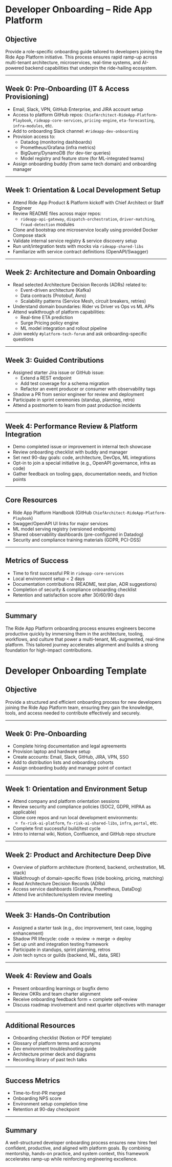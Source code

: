 # Developer Onboarding – Ride App Platform

## Objective
Provide a role-specific onboarding guide tailored to developers joining the Ride App Platform initiative. This process ensures rapid ramp-up across multi-tenant architecture, microservices, real-time systems, and AI-powered backend capabilities that underpin the ride-hailing ecosystem.

---

## Week 0: Pre-Onboarding (IT & Access Provisioning)
- Email, Slack, VPN, GitHub Enterprise, and JIRA account setup
- Access to platform GitHub repos: `ChiefArchitect-RideApp-Platform-Playbook`, `rideapp-core-services`, `pricing-engine`, `eta-forecasting`, `infra-modules`, etc.
- Add to onboarding Slack channel: `#rideapp-dev-onboarding`
- Provision access to:
  - Datadog (monitoring dashboards)
  - Prometheus/Grafana (infra metrics)
  - BigQuery/DynamoDB (for dev-tier queries)
  - Model registry and feature store (for ML-integrated teams)
- Assign onboarding buddy (from same tech domain) and onboarding manager

---

## Week 1: Orientation & Local Development Setup
- Attend Ride App Product & Platform kickoff with Chief Architect or Staff Engineer
- Review README files across major repos:
  - `rideapp-api-gateway`, `dispatch-orchestration`, `driver-matching`, `fraud-detection` modules
- Clone and bootstrap one microservice locally using provided Docker Compose stack
- Validate internal service registry & service discovery setup
- Run unit/integration tests with mocks via `rideapp-shared-libs`
- Familiarize with service contract definitions (OpenAPI/Swagger)

---

## Week 2: Architecture and Domain Onboarding
- Read selected Architecture Decision Records (ADRs) related to:
  - Event-driven architecture (Kafka)
  - Data contracts (Protobuf, Avro)
  - Scalability patterns (Service Mesh, circuit breakers, retries)
- Understand domain boundaries: Rider vs Driver vs Ops vs ML APIs
- Attend walkthrough of platform capabilities:
  - Real-time ETA prediction
  - Surge Pricing policy engine
  - ML model integration and rollout pipeline
- Join weekly `#platform-tech-forum` and ask onboarding-specific questions

---

## Week 3: Guided Contributions
- Assigned starter Jira issue or GitHub issue:
  - Extend a REST endpoint
  - Add test coverage for a schema migration
  - Refactor an event producer or consumer with observability tags
- Shadow a PR from senior engineer for review and deployment
- Participate in sprint ceremonies (standup, planning, retro)
- Attend a postmortem to learn from past production incidents

---

## Week 4: Performance Review & Platform Integration
- Demo completed issue or improvement in internal tech showcase
- Review onboarding checklist with buddy and manager
- Set next 90-day goals: code, architecture, DevOps, ML integrations
- Opt-in to join a special initiative (e.g., OpenAPI governance, infra as code)
- Gather feedback on tooling gaps, documentation needs, and friction points

---

## Core Resources
- Ride App Platform Handbook (GitHub `ChiefArchitect-RideApp-Platform-Playbook`)
- Swagger/OpenAPI UI links for major services
- ML model serving registry (versioned endpoints)
- Shared observability dashboards (pre-configured in Datadog)
- Security and compliance training materials (GDPR, PCI-DSS)

---

## Metrics of Success
- Time to first successful PR in `rideapp-core-services`
- Local environment setup < 2 days
- Documentation contributions (README, test plan, ADR suggestions)
- Completion of security & compliance onboarding checklist
- Retention and satisfaction score after 30/60/90 days

---

## Summary
The Ride App Platform onboarding process ensures engineers become productive quickly by immersing them in the architecture, tooling, workflows, and culture that power a multi-tenant, ML-augmented, real-time platform. This tailored journey accelerates alignment and builds a strong foundation for high-impact contributions.


# Developer Onboarding Template

## Objective
Provide a structured and efficient onboarding process for new developers joining the Ride App Platform team, ensuring they gain the knowledge, tools, and access needed to contribute effectively and securely.

---

## Week 0: Pre-Onboarding
- Complete hiring documentation and legal agreements
- Provision laptop and hardware setup
- Create accounts: Email, Slack, GitHub, JIRA, VPN, SSO
- Add to distribution lists and onboarding cohorts
- Assign onboarding buddy and manager point of contact

---

## Week 1: Orientation and Environment Setup
- Attend company and platform orientation sessions
- Review security and compliance policies (SOC2, GDPR, HIPAA as applicable)
- Clone core repos and run local development environments:
  - `fx-risk-ai-platform`, `fx-risk-ai-shared-libs`, `infra`, `portal`, etc.
- Complete first successful build/test cycle
- Intro to internal wiki, Notion, Confluence, and GitHub repo structure

---

## Week 2: Product and Architecture Deep Dive
- Overview of platform architecture (frontend, backend, orchestration, ML stack)
- Walkthrough of domain-specific flows (ride booking, pricing, matching)
- Read Architecture Decision Records (ADRs)
- Access service dashboards (Grafana, Prometheus, DataDog)
- Attend live architecture/system review meeting

---

## Week 3: Hands-On Contribution
- Assigned a starter task (e.g., doc improvement, test case, logging enhancement)
- Shadow PR lifecycle: code → review → merge → deploy
- Set up unit and integration testing framework
- Participate in standups, sprint planning, retros
- Join tech syncs or guilds (backend, ML, data, SRE)

---

## Week 4: Review and Goals
- Present onboarding learnings or bugfix demo
- Review OKRs and team charter alignment
- Receive onboarding feedback form + complete self-review
- Discuss roadmap involvement and next quarter objectives with manager

---

## Additional Resources
- Onboarding checklist (Notion or PDF template)
- Glossary of platform terms and acronyms
- Dev environment troubleshooting guide
- Architecture primer deck and diagrams
- Recording library of past tech talks

---

## Success Metrics
- Time-to-first-PR merged
- Onboarding NPS score
- Environment setup completion time
- Retention at 90-day checkpoint

---

## Summary
A well-structured developer onboarding process ensures new hires feel confident, productive, and aligned with platform goals. By combining mentorship, hands-on practice, and system context, this framework accelerates ramp-up while reinforcing engineering excellence.
